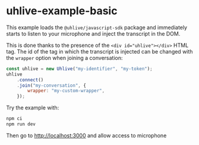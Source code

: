 # uhlive-example-basic

This example loads the `@uhlive/javascript-sdk` package and immediately starts
to listen to your microphone and inject the transcript in the DOM.

This is done thanks to the presence of the `<div id="uhlive"></div>` HTML tag.
The id of the tag in which the transcript is injected can be changed with the
`wrapper` option when joining a conversation:

```javascript
const uhlive = new Uhlive("my-identifier", "my-token");
uhlive
    .connect()
    .join("my-conversation", {
        wrapper: "my-custom-wrapper",
    });
```

Try the example with:

```bash
npm ci
npm run dev
```

Then go to <http://localhost:3000> and allow access to microphone
